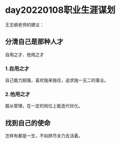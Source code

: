# day20220108职业生涯谋划

王志纲老师的建议：

## 分清自己是那种人才

自用之才、他用之才

### 1.自用之才

自己能力超强，喜欢独来独往，追求独一无二的事业。

### 2.他用之才

服从管理，在一定的岗位上能迭代优化。

## 找到自己的使命

怎样有都是一生，不如拼尽全力去活着。
